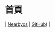 
# 首頁

| [Nearbyos](https://samwhelp.github.io/nearbyos/) | [GitHub](https://github.com/samwhelp/nearbyos)) |

